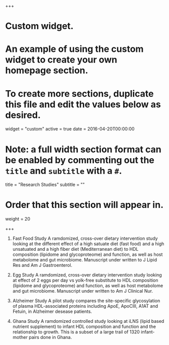 +++
# Custom widget.
# An example of using the custom widget to create your own homepage section.
# To create more sections, duplicate this file and edit the values below as desired.
widget = "custom"
active = true
date = 2016-04-20T00:00:00

# Note: a full width section format can be enabled by commenting out the `title` and `subtitle` with a `#`.
title = "Research Studies"
subtitle = ""

# Order that this section will appear in.
weight = 20

+++

1. Fast Food Study
A ramdomized, cross-over dietary intervention study looking at the different effect of a high satuate diet (fast food) and a high unsatuated and a high fiber diet (Mediterranean diet) to HDL composition (lipidome and glycoproteome) and function, as well as host metabolome and gut microbiome. Manuscript under written to J Lipid Res and Am J Gastroenterol.

2. Egg Study
A ramdomized, cross-over dietary intervention study looking at effect of 2 eggs per day vs yolk-free substitute to HDL composition (lipidome and glycoproteome) and function, as well as host metabolome and gut microbiome. Manuscript under written to Am J Clinical Nur.

3. Alzheimer Study
A pilot study compares the site-specific glycosylation of plasma HDL-associated proteins including ApoE, ApoCIII, A1AT and Fetuin, in Alzheimer desease patients.

4. Ghana Study
A ramdomized controlled study looking at iLNS (lipid based nutrient supplement) to infant HDL composition and function and the relationship to growth. This is a subset of a large trail of 1320 infant-mother pairs done in Ghana. 
